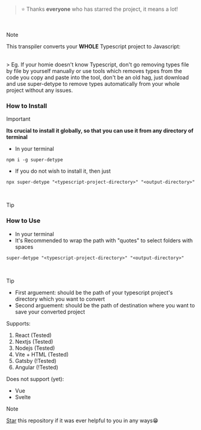 > ⭐️ Thanks **everyone** who has starred the project, it means a lot!
<br/>

> [!NOTE]
> This transpiler converts your **WHOLE** Typescript project to Javascript:
<br/>
> Eg. If your homie doesn't know Typescript, don't go removing types file by file by yourself manually or use tools which removes types from the code you copy and paste into the tool, don't be an old hag, just download and use super-detype to remove types automatically from your whole project without any issues. 


### How to Install

> [!IMPORTANT]
> **Its crucial to install it globally, so that you can use it from any directory of terminal** 

* In your terminal
```
npm i -g super-detype
```
* If you do not wish to install it, then just
```
npx super-detype "<typescript-project-directory>" "<output-directory>"
```
<br/>

> [!TIP]
### How to Use
* In your terminal
* It's Recommended to wrap the path with "quotes" to select folders with spaces

```
super-detype "<typescript-project-directory>" "<output-directory>"
```
<br/>

> [!TIP]
* First arguement: should be the path of your typescript project's directory which you want to convert
* Second arguement: should be the path of destination where you want to save your converted project


Supports: 
1. React (Tested)
2. Nextjs (Tested)
3. Nodejs (Tested)
4. Vite + HTML (Tested)
5. Gatsby (!Tested)
6. Angular (!Tested)

Does not support (yet):
* Vue
* Svelte


> [!NOTE]
> [Star](https://github.com/Super-Kenil/super-detype) this repository if it was ever helpful to you in any ways😁
